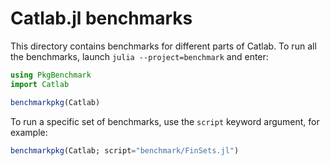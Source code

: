# Catlab.jl benchmarks

This directory contains benchmarks for different parts of Catlab. To run all the
benchmarks, launch `julia --project=benchmark` and enter:

``` julia
using PkgBenchmark
import Catlab

benchmarkpkg(Catlab)
```

To run a specific set of benchmarks, use the `script` keyword argument, for
example:

``` julia
benchmarkpkg(Catlab; script="benchmark/FinSets.jl")
```
